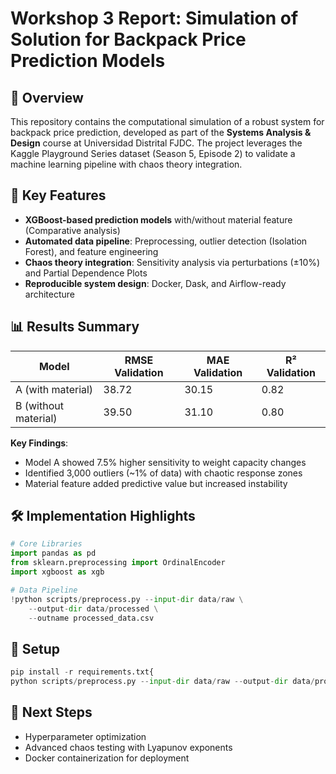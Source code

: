 # Workshop 3 Report: Simulation of Solution for Backpack Price Prediction Models

## 📌 Overview
This repository contains the computational simulation of a robust system for backpack price prediction, developed as part of the **Systems Analysis & Design** course at Universidad Distrital FJDC. The project leverages the Kaggle Playground Series dataset (Season 5, Episode 2) to validate a machine learning pipeline with chaos theory integration.

## 🎯 Key Features
- **XGBoost-based prediction models** with/without material feature (Comparative analysis)
- **Automated data pipeline**: Preprocessing, outlier detection (Isolation Forest), and feature engineering
- **Chaos theory integration**: Sensitivity analysis via perturbations (±10%) and Partial Dependence Plots
- **Reproducible system design**: Docker, Dask, and Airflow-ready architecture

## 📊 Results Summary
| Model | RMSE Validation | MAE Validation | R² Validation |
|-------|-----------------|----------------|---------------|
| A (with material) | 38.72 | 30.15 | 0.82 |
| B (without material) | 39.50 | 31.10 | 0.80 |

**Key Findings**:
- Model A showed 7.5% higher sensitivity to weight capacity changes
- Identified 3,000 outliers (~1% of data) with chaotic response zones
- Material feature added predictive value but increased instability

## 🛠️ Implementation Highlights
```python
# Core Libraries
import pandas as pd
from sklearn.preprocessing import OrdinalEncoder
import xgboost as xgb

# Data Pipeline
!python scripts/preprocess.py --input-dir data/raw \
    --output-dir data/processed \
    --outname processed_data.csv
```
## 🔧 Setup
```python
pip install -r requirements.txt{
python scripts/preprocess.py --input-dir data/raw --output-dir data/processed
```

## 🌟 Next Steps
- Hyperparameter optimization
- Advanced chaos testing with Lyapunov exponents
- Docker containerization for deployment

